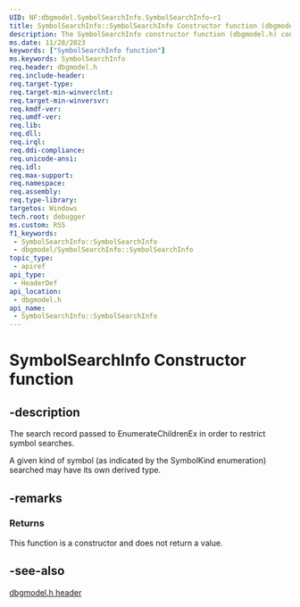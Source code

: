 ```yaml
---
UID: NF:dbgmodel.SymbolSearchInfo.SymbolSearchInfo~r1
title: SymbolSearchInfo::SymbolSearchInfo Constructor function (dbgmodel.h)
description: The SymbolSearchInfo constructor function (dbgmodel.h) constructs a SymbolSearchInfo, a search record passed to EnumerateChildrenEx to restrict symbol searches.
ms.date: 11/28/2023
keywords: ["SymbolSearchInfo function"]
ms.keywords: SymbolSearchInfo
req.header: dbgmodel.h
req.include-header: 
req.target-type: 
req.target-min-winverclnt: 
req.target-min-winversvr: 
req.kmdf-ver: 
req.umdf-ver: 
req.lib: 
req.dll: 
req.irql: 
req.ddi-compliance: 
req.unicode-ansi: 
req.idl: 
req.max-support: 
req.namespace: 
req.assembly: 
req.type-library: 
targetos: Windows
tech.root: debugger
ms.custom: RS5
f1_keywords:
 - SymbolSearchInfo::SymbolSearchInfo
 - dbgmodel/SymbolSearchInfo::SymbolSearchInfo
topic_type:
 - apiref
api_type:
 - HeaderDef
api_location:
 - dbgmodel.h
api_name:
 - SymbolSearchInfo::SymbolSearchInfo
---
```


# SymbolSearchInfo Constructor function

## -description

The search record passed to EnumerateChildrenEx in order to restrict symbol searches.

A given kind of symbol (as indicated by the SymbolKind enumeration) searched may have its own derived type.

## -remarks

### Returns

This function is a constructor and does not return a value.

## -see-also

[dbgmodel.h header](./index.md)

